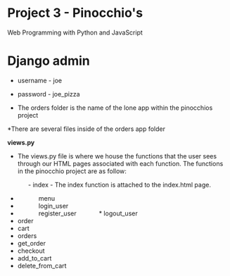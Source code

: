 # Project 3 - Pinocchio's

Web Programming with Python and JavaScript

# Django admin
* username - joe
* password - joe_pizza

* The orders folder is the name of the lone app within the pinocchios project

*There are several files inside of the orders app folder

**views.py**

- The views.py file is where we house the functions that the user sees through our HTML pages associated with each function.  The functions in the pinocchio project are as follow:

&nbsp;&nbsp;&nbsp;&nbsp;&nbsp;&nbsp;&nbsp;&nbsp;&nbsp;&nbsp;&nbsp;&nbsp;- index - The index function is attached to the index.html page.
* &nbsp;&nbsp;&nbsp;&nbsp;&nbsp;&nbsp;&nbsp;&nbsp;&nbsp;&nbsp;&nbsp;&nbsp;menu
* &nbsp;&nbsp;&nbsp;&nbsp;&nbsp;&nbsp;&nbsp;&nbsp;&nbsp;&nbsp;&nbsp;&nbsp;login_user
* &nbsp;&nbsp;&nbsp;&nbsp;&nbsp;&nbsp;&nbsp;&nbsp;&nbsp;&nbsp;&nbsp;&nbsp;register_user
&nbsp;&nbsp;&nbsp;&nbsp;&nbsp;&nbsp;&nbsp;&nbsp;&nbsp;&nbsp;&nbsp;&nbsp;* logout_user
* order
* cart
* orders
* get_order
* checkout
* add_to_cart
* delete_from_cart